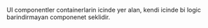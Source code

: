 UI componentler containerlarin icinde yer alan, kendi icinde bi logic barindirmayan componenet seklidir.